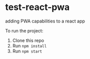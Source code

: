 # test-react-pwa
adding PWA capabilities to a react app

To run the project:

1. Clone this repo
2. Run `npm install`
3. Run `npm start`
